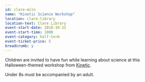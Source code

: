 ```yaml
---
id: clare-miln
name: "Kinetic Science Workshop"
location: clare-library
location-text: Clare Library
event-start-date: 2018-10-22
event-start-time: 1000
event-category: half-term
event-ticket-price: 5
breadcrumb: y
---
```


Children are invited to have fun while learning about science at this Halloween-themed workshop from [Kinetic](http://kineticscience.co.uk/).

Under 8s must be accompanied by an adult.
